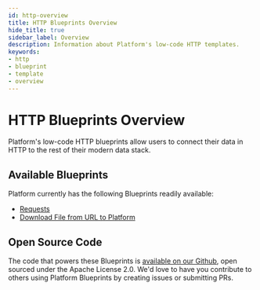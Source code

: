 ```yaml
---
id: http-overview
title: HTTP Blueprints Overview
hide_title: true
sidebar_label: Overview
description: Information about Platform's low-code HTTP templates.
keywords:
- http
- blueprint
- template
- overview
---
```


# HTTP Blueprints Overview

Platform's low-code HTTP blueprints allow users to connect their data in HTTP to the rest of their modern data stack.

## Available Blueprints
Platform currently has the following Blueprints readily available: 
- [Requests](http-requests.md)
- [Download File from URL to Platform](http-download-file-from-url.md)

## Open Source Code
The code that powers these Blueprints is [available on our Github](https://github.com/shipyardapp/shipyard-blueprints/tree/main/shipyard_blueprints/http), open sourced under the Apache License 2.0. We'd love to have you contribute to others using Platform Blueprints by creating issues or submitting PRs.

